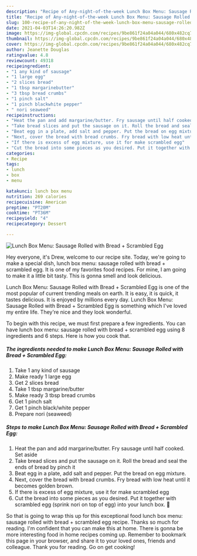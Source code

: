 ```yaml
---
description: "Recipe of Any-night-of-the-week Lunch Box Menu: Sausage Rolled with Bread + Scrambled Egg"
title: "Recipe of Any-night-of-the-week Lunch Box Menu: Sausage Rolled with Bread + Scrambled Egg"
slug: 100-recipe-of-any-night-of-the-week-lunch-box-menu-sausage-rolled-with-bread-scrambled-egg
date: 2021-04-03T14:26:20.982Z
image: https://img-global.cpcdn.com/recipes/9be861f24a04a044/680x482cq70/lunch-box-menu-sausage-rolled-with-bread-scrambled-egg-recipe-main-photo.jpg
thumbnail: https://img-global.cpcdn.com/recipes/9be861f24a04a044/680x482cq70/lunch-box-menu-sausage-rolled-with-bread-scrambled-egg-recipe-main-photo.jpg
cover: https://img-global.cpcdn.com/recipes/9be861f24a04a044/680x482cq70/lunch-box-menu-sausage-rolled-with-bread-scrambled-egg-recipe-main-photo.jpg
author: Jeanette Douglas
ratingvalue: 4.8
reviewcount: 49318
recipeingredient:
- "1 any kind of sausage"
- "1 large egg"
- "2 slices bread"
- "1 tbsp margarinebutter"
- "3 tbsp bread crumbs"
- "1 pinch salt"
- "1 pinch blackwhite pepper"
- " nori seaweed"
recipeinstructions:
- "Heat the pan and add margarine/butter. Fry sausage until half cooked. Set aside"
- "Take bread slices and put the sausage on it. Roll the bread and seal the ends of bread by pinch it"
- "Beat egg in a plate, add salt and pepper. Put the bread on egg mixture."
- "Next, cover the bread with bread crumbs. Fry bread with low heat until it becomes golden brown."
- "If there is excess of egg mixture, use it for make scrambled egg"
- "Cut the bread into some pieces as you desired. Put it together with scrambled egg (sprink nori on top of egg) into your lunch box. 🍱"
categories:
- Recipe
tags:
- lunch
- box
- menu

katakunci: lunch box menu 
nutrition: 269 calories
recipecuisine: American
preptime: "PT20M"
cooktime: "PT36M"
recipeyield: "4"
recipecategory: Dessert

---
```



![Lunch Box Menu: Sausage Rolled with Bread + Scrambled Egg](https://img-global.cpcdn.com/recipes/9be861f24a04a044/680x482cq70/lunch-box-menu-sausage-rolled-with-bread-scrambled-egg-recipe-main-photo.jpg)

Hey everyone, it's Drew, welcome to our recipe site. Today, we're going to make a special dish, lunch box menu: sausage rolled with bread + scrambled egg. It is one of my favorites food recipes. For mine, I am going to make it a little bit tasty. This is gonna smell and look delicious.

Lunch Box Menu: Sausage Rolled with Bread + Scrambled Egg is one of the most popular of current trending meals on earth. It is easy, it is quick, it tastes delicious. It is enjoyed by millions every day. Lunch Box Menu: Sausage Rolled with Bread + Scrambled Egg is something which I've loved my entire life. They're nice and they look wonderful.




To begin with this recipe, we must first prepare a few ingredients. You can have lunch box menu: sausage rolled with bread + scrambled egg using 8 ingredients and 6 steps. Here is how you cook that.

<!--inarticleads1-->

##### The ingredients needed to make Lunch Box Menu: Sausage Rolled with Bread + Scrambled Egg:

1. Take 1 any kind of sausage
1. Make ready 1 large egg
1. Get 2 slices bread
1. Take 1 tbsp margarine/butter
1. Make ready 3 tbsp bread crumbs
1. Get 1 pinch salt
1. Get 1 pinch black/white pepper
1. Prepare  nori (seaweed)




<!--inarticleads2-->

##### Steps to make Lunch Box Menu: Sausage Rolled with Bread + Scrambled Egg:

1. Heat the pan and add margarine/butter. Fry sausage until half cooked. Set aside
1. Take bread slices and put the sausage on it. Roll the bread and seal the ends of bread by pinch it
1. Beat egg in a plate, add salt and pepper. Put the bread on egg mixture.
1. Next, cover the bread with bread crumbs. Fry bread with low heat until it becomes golden brown.
1. If there is excess of egg mixture, use it for make scrambled egg
1. Cut the bread into some pieces as you desired. Put it together with scrambled egg (sprink nori on top of egg) into your lunch box. 🍱




So that is going to wrap this up for this exceptional food lunch box menu: sausage rolled with bread + scrambled egg recipe. Thanks so much for reading. I'm confident that you can make this at home. There is gonna be more interesting food in home recipes coming up. Remember to bookmark this page in your browser, and share it to your loved ones, friends and colleague. Thank you for reading. Go on get cooking!
